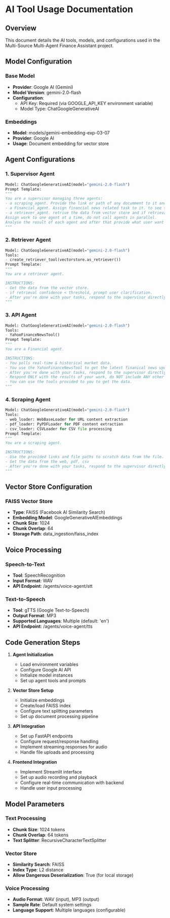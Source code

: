 # AI Tool Usage Documentation

## Overview
This document details the AI tools, models, and configurations used in the Multi-Source Multi-Agent Finance Assistant project.

## Model Configuration

### Base Model
- **Provider**: Google AI (Gemini)
- **Model Version**: gemini-2.0-flash
- **Configuration**: 
  - API Key: Required (via GOOGLE_API_KEY environment variable)
  - Model Type: ChatGoogleGenerativeAI

### Embeddings
- **Model**: models/gemini-embedding-exp-03-07
- **Provider**: Google AI
- **Usage**: Document embedding for vector store

## Agent Configurations

### 1. Supervisor Agent
```python
Model: ChatGoogleGenerativeAI(model="gemini-2.0-flash")
Prompt Template:
"""
You are a supervisor managing three agents:
- a scraping_agent. Provide the link or path of any documment to it and it will help you with it's content
- a Financial_agent. Assign financial news related task to it. to see the current trend.
- a retriever_agent. retrive the data from vector store and if retrieval confidence < threshold, prompt user clarification.
Assign work to one agent at a time, do not call agents in parallel.
Analyse the result of each agent and after that provide what user want if you didn't get answer from one agent use another.
"""
```

### 2. Retriever Agent
```python
Model: ChatGoogleGenerativeAI(model="gemini-2.0-flash")
Tools: 
- create_retriever_tool(vectorstore.as_retriever())
Prompt Template:
"""
You are a retriever agent.

INSTRUCTIONS:
- Get the data from the vector store.
- if retrieval confidence < threshold, prompt user clarification.
- After you're done with your tasks, respond to the supervisor directly
"""
```

### 3. API Agent
```python
Model: ChatGoogleGenerativeAI(model="gemini-2.0-flash")
Tools:
- YahooFinanceNewsTool()
Prompt Template:
"""
You are a Financial agent.

INSTRUCTIONS:
- You polls real-time & historical market data.
- You use the YahooFinanceNewsTool to get the latest finanical news update.
- After you're done with your tasks, respond to the supervisor directly
- Respond ONLY with the results of your work, do NOT include ANY other text.
- You can use the tools provided to you to get the data.
"""
```

### 4. Scraping Agent
```python
Model: ChatGoogleGenerativeAI(model="gemini-2.0-flash")
Tools:
- web_loader: WebBaseLoader for URL content extraction
- pdf_loader: PyPDFLoader for PDF content extraction
- csv_loader: CSVLoader for CSV file processing
Prompt Template:
"""
You are a scraping agent.

INSTRUCTIONS:
- Use the provided links and file paths to scratch data from the file.
- Get the data from the web, pdf, csv
- After you're done with your tasks, respond to the supervisor directly
"""
```

## Vector Store Configuration

### FAISS Vector Store
- **Type**: FAISS (Facebook AI Similarity Search)
- **Embedding Model**: GoogleGenerativeAIEmbeddings
- **Chunk Size**: 1024
- **Chunk Overlap**: 64
- **Storage Path**: data_ingestion/faiss_index

## Voice Processing

### Speech-to-Text
- **Tool**: SpeechRecognition
- **Input Format**: WAV
- **API Endpoint**: /agents/voice-agent/stt

### Text-to-Speech
- **Tool**: gTTS (Google Text-to-Speech)
- **Output Format**: MP3
- **Supported Languages**: Multiple (default: 'en')
- **API Endpoint**: /agents/voice-agent/tts

## Code Generation Steps

1. **Agent Initialization**
   - Load environment variables
   - Configure Google AI API
   - Initialize model instances
   - Set up agent tools and prompts

2. **Vector Store Setup**
   - Initialize embeddings
   - Create/load FAISS index
   - Configure text splitting parameters
   - Set up document processing pipeline

3. **API Integration**
   - Set up FastAPI endpoints
   - Configure request/response handling
   - Implement streaming responses for audio
   - Handle file uploads and processing

4. **Frontend Integration**
   - Implement Streamlit interface
   - Set up audio recording and playback
   - Configure real-time communication with backend
   - Handle user input processing

## Model Parameters

### Text Processing
- **Chunk Size**: 1024 tokens
- **Chunk Overlap**: 64 tokens
- **Text Splitter**: RecursiveCharacterTextSplitter

### Vector Store
- **Similarity Search**: FAISS
- **Index Type**: L2 distance
- **Allow Dangerous Deserialization**: True (for local storage)

### Voice Processing
- **Audio Format**: WAV (input), MP3 (output)
- **Sample Rate**: Default system settings
- **Language Support**: Multiple languages (configurable)

